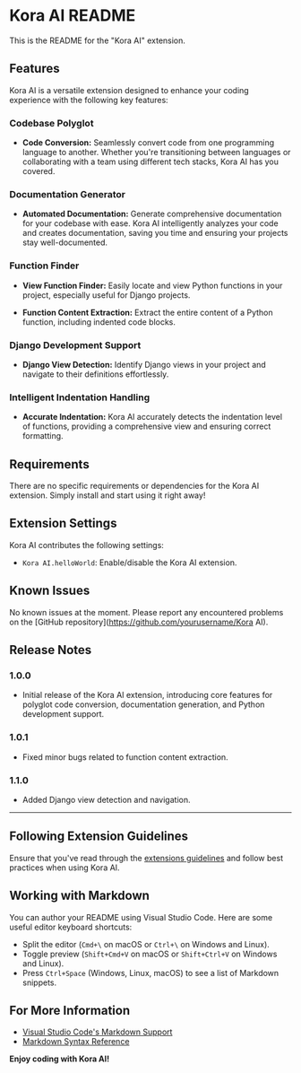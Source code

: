 # Kora AI README

This is the README for the "Kora AI" extension.

## Features

Kora AI is a versatile extension designed to enhance your coding experience with the following key features:

### Codebase Polyglot

- **Code Conversion:** Seamlessly convert code from one programming language to another. Whether you're transitioning between languages or collaborating with a team using different tech stacks, Kora AI has you covered.

### Documentation Generator

- **Automated Documentation:** Generate comprehensive documentation for your codebase with ease. Kora AI intelligently analyzes your code and creates documentation, saving you time and ensuring your projects stay well-documented.

### Function Finder

- **View Function Finder:** Easily locate and view Python functions in your project, especially useful for Django projects.

- **Function Content Extraction:** Extract the entire content of a Python function, including indented code blocks.

### Django Development Support

- **Django View Detection:** Identify Django views in your project and navigate to their definitions effortlessly.

### Intelligent Indentation Handling

- **Accurate Indentation:** Kora AI accurately detects the indentation level of functions, providing a comprehensive view and ensuring correct formatting.

## Requirements

There are no specific requirements or dependencies for the Kora AI extension. Simply install and start using it right away!

## Extension Settings

Kora AI contributes the following settings:

- `Kora AI.helloWorld`: Enable/disable the Kora AI extension.
<!-- - `Kora AI.viewFinderDepth`: Set the depth of search when using the view function finder. -->

## Known Issues

No known issues at the moment. Please report any encountered problems on the [GitHub repository](https://github.com/yourusername/Kora AI).

## Release Notes

### 1.0.0

- Initial release of the Kora AI extension, introducing core features for polyglot code conversion, documentation generation, and Python development support.

### 1.0.1

- Fixed minor bugs related to function content extraction.

### 1.1.0

- Added Django view detection and navigation.

---

## Following Extension Guidelines

Ensure that you've read through the [extensions guidelines](https://code.visualstudio.com/api/references/extension-guidelines) and follow best practices when using Kora AI.

## Working with Markdown

You can author your README using Visual Studio Code. Here are some useful editor keyboard shortcuts:

- Split the editor (`Cmd+\` on macOS or `Ctrl+\` on Windows and Linux).
- Toggle preview (`Shift+Cmd+V` on macOS or `Shift+Ctrl+V` on Windows and Linux).
- Press `Ctrl+Space` (Windows, Linux, macOS) to see a list of Markdown snippets.

## For More Information

- [Visual Studio Code's Markdown Support](http://code.visualstudio.com/docs/languages/markdown)
- [Markdown Syntax Reference](https://help.github.com/articles/markdown-basics/)

**Enjoy coding with Kora AI!**